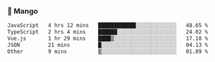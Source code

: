 ### 🥭 Mango

<!--START_SECTION:waka-->

```txt
JavaScript   4 hrs 12 mins   ████████████░░░░░░░░░░░░░   48.65 %
TypeScript   2 hrs 4 mins    ██████░░░░░░░░░░░░░░░░░░░   24.02 %
Vue.js       1 hr 29 mins    ████▒░░░░░░░░░░░░░░░░░░░░   17.18 %
JSON         21 mins         █░░░░░░░░░░░░░░░░░░░░░░░░   04.13 %
Other        9 mins          ▒░░░░░░░░░░░░░░░░░░░░░░░░   01.89 %
```

<!--END_SECTION:waka-->

